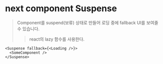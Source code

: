 # next component Suspense

> Component를 suspend(보류) 상태로 만들어 로딩 중에 fallback UI를 보여줄 수 있습니다.
>
> > react의 lazy 함수를 사용한다.

```tsx
<Suspense fallback={<Loading />}>
  <SomeComponent />
</Suspense>
```
